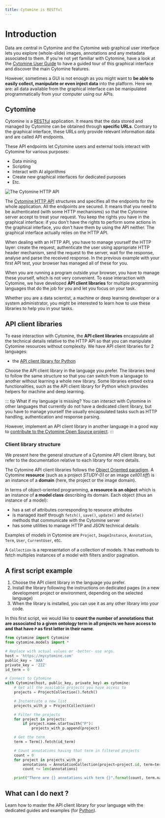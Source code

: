 ```yaml
---
title: Cytomine is RESTful
---
```


# Introduction

Data are central in Cytomine and the Cytomine web graphical user interface lets you explore (whole-slide) images, annotations and any metadata associated to them. If you're not yet familiar with Cytomine, have a look at the [Cytomine User Guide](/user-guide/) to have a guided tour of this graphical interface and discover the main Cytomine features.

However, sometimes a GUI is not enough as you might want to **be able to easily collect, manipulate or even inject data** into the platform. Here we are: all data available from the graphical interface can be manipulated programmatically from your computer using our APIs.

## Cytomine

Cytomine is a [RESTful](https://en.wikipedia.org/wiki/Representational_state_transfer) application. It means that the data stored and managed by Cytomine can be obtained through **specific URLs**. Contrary to the graphical interface, these URLs only provide relevant information data and are called API endpoints.

These API endpoints let Cytomine users and external tools interact with Cytomine for various purposes:

- Data mining
- Scripting
- Interact with AI algorithms
- Create new graphical interfaces for dedicated purposes
- Etc.

![The Cytomine HTTP API](/api/cytomine-rest-api-simple.svg)

The [Cytomine HTTP API](/dev-guide/api/reference.md) structures and specifies all the endpoints for the whole application. All the endpoints are secured. It means that you need to be authenticated (with some HTTP mechanisms) so that the Cytomine server accept to treat your request. You keep the rights you have in the graphical interface: if you don't have the rights to perform some actions in the graphical interface, you don't have them by using the API neither. The graphical interface actually relies on the HTTP API.

When dealing with an HTTP API, you have to manage yourself the HTTP layer: create the request, authenticate the user using appropriate HTTP header mechanism, send the request to the server, wait for the response, analyse and parse the received response. In the previous example with your first API test, your browser has managed all of these for you.

When you are running a program outside your browser, you have to manage these yourself, which is not very convenient. To ease interaction with Cytomine, we have developed **API client libraries** for multiple programming languages that do the job for you and let you focus on your task.

Whether you are a data scientist, a machine or deep learning developer or a system administrator, you might be interested to learn how to use these libraries to help you in your tasks.

## API client libraries

To ease interaction with Cytomine, the **API client libraries** encapsulate all the technical details relative to the HTTP API so that you can manipulate Cytomine resources without complexity. We have API client libraries for 2 languages:

- the [API client library for Python](/dev-guide/clients/python/usage.md)

Choose the API client library in the language you prefer. The libraries tend to follow the same structure so that you can switch from a language to another without learning a whole new library.
Some libraries embed extra functionalities, such as the API client library for Python which provides helpers for machine and deep learning.

::: tip What if my language is missing?
You can interact with Cytomine in other languages that currently do not have a dedicated client library, but you have to manage yourself the usually encapsulated tasks such as HTTP handling, authentication and response parsing.

However, implement an API client library in another language in a good way to [contribute to the Cytomine Open Source project](/community/how-to-contribute.md).
:::

### Client library structure

We present here the general structure of a Cytomine API client library, but refer to the documentation relative to each library for more details.

The Cytomine API client libraries follows the [Object Oriented paradigm](https://en.wikipedia.org/wiki/Object-oriented_programming). A Cytomine **resource** (such as a project _STUDY-01_ or an image _cell01.tiff_) is an instance of a **domain** (here, the project or the image domain).

In terms of object-oriented programming, **a resource is an object** which is an instance of **a model class** describing its domain. Each object (thus an instance of a model):

- has a set of attributes corresponding to resource attributes
- is managed itself through `fetch()`, `save()`, `update()` and `delete()` methods that communicate with the Cytomine server
- has some utilities to manage HTTP and JSON technical details

Examples of models in Cytomine are `Project`, `ImageInstance`, `Annotation`, `Term`, `User`, `CurrentUser`, etc.

A `Collection` is a representation of a collection of models. It has methods to fetch multiples instances of a model with filters and/or pagination.

## A first script example

1. Choose the API client library in the language you prefer.
2. Install the library following the instructions on dedicated pages (in a new development project or environment, depending on the selected language)
3. When the library is installed, you can use it as any other library into your code.

In this first script, we would like to **count the number of annotations that are associated to a given ontology term in all projects we have access to and that have `P` as first letter in their name**.

```python
from cytomine import Cytomine
from cytomine.models import *

# Replace with actual values or -better- use args.
host = 'https://mycytomine.com'
public_key = 'AAA'
private_key = 'ZZZ'
id_term = 0

# Connect to Cytomine
with Cytomine(host, public_key, private_key) as cytomine:
    # Get all the available projects you have access to
    projects = ProjectCollection().fetch()

    # Instantiate a new list
    projects_with_p = ProjectCollection()

    # Filter the projects
    for project in projects:
        if project.name.startswith("P"):
            projects_with_p.append(project)

    # Get the term
    term = Term().fetch(id_term)

    # Count annotations having that term in filtered projects
    count = 0
    for project in projects_with_p:
        annotations = AnnotationCollection(project=project.id, term=term.id).fetch()
        count += len(annotations)

    print("There are {} annotations with term {}".format(count, term.name))
```

## What can I do next ?

Learn how to master the API client library for your language with the dedicated guides and examples (for [Python](/dev-guide/clients/python/usage.md)).

